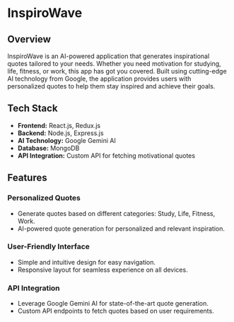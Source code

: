 # InspiroWave

## Overview

InspiroWave is an AI-powered application that generates inspirational quotes tailored to your needs. Whether you need motivation for studying, life, fitness, or work, this app has got you covered. Built using cutting-edge AI technology from Google, the application provides users with personalized quotes to help them stay inspired and achieve their goals.

## Tech Stack

- **Frontend:** React.js, Redux.js
- **Backend:** Node.js, Express.js
- **AI Technology:** Google Gemini AI
- **Database:** MongoDB
- **API Integration:** Custom API for fetching motivational quotes

## Features

### Personalized Quotes
- Generate quotes based on different categories: Study, Life, Fitness, Work.
- AI-powered quote generation for personalized and relevant inspiration.

### User-Friendly Interface
- Simple and intuitive design for easy navigation.
- Responsive layout for seamless experience on all devices.

### API Integration
- Leverage Google Gemini AI for state-of-the-art quote generation.
- Custom API endpoints to fetch quotes based on user requirements.


